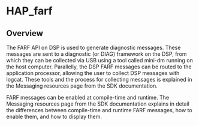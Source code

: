 # HAP_farf

##  Overview

The FARF API on DSP is used to generate diagnostic messages. These messages are sent to a diagnostic (or DIAG) framework on the DSP, from which they can be collected via USB using a tool called mini-dm running on the host computer. Parallelly, the DSP FARF messages can be routed to the application processor, allowing the user to collect DSP messages with logcat. These tools and the process for collecting messages is explained in the Messaging resources page from the SDK documentation.

FARF messages can be enabled at compile-time and runtime. The Messaging resources page from the SDK documentation explains in detail the differences between compile-time and runtime FARF messages, how to enable them, and how to display them.
